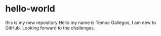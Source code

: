 # hello-world
this is my new repository
Hello my name is Temoc Gallegos, I am new to GitHub. Looking forward to the challenges.
